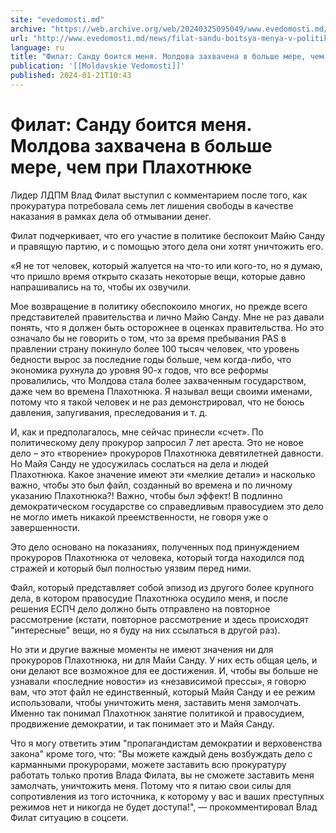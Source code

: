 ```yaml
---
site: "evedomosti.md"
archive: "https://web.archive.org/web/20240325095049/www.evedomosti.md/news/filat-sandu-boitsya-menya-v-politike-sejchas-moldova-bolee-z"
url: "http://www.evedomosti.md/news/filat-sandu-boitsya-menya-v-politike-sejchas-moldova-bolee-z"
language: ru
title: "Филат: Санду боится меня. Молдова захвачена в больше мере, чем при Плахотнюке"
publication: '[[Moldavskie Vedomosti]]'
published: 2024-01-21T10:43
---
```


# Филат: Санду боится меня. Молдова захвачена в больше мере, чем при Плахотнюке

Лидер ЛДПМ Влад Филат выступил с комментарием после того, как прокуратура потребовала семь лет лишения свободы в качестве наказания в рамках дела об отмывании денег.

Филат подчеркивает, что его участие в политике беспокоит Майю Санду и правящую партию, и с помощью этого дела они хотят уничтожить его.

«Я не тот человек, который жалуется на что-то или кого-то, но я думаю, что пришло время открыто сказать некоторые вещи, которые давно напрашивались на то, чтобы их озвучили.

Мое возвращение в политику обеспокоило многих, но прежде всего представителей правительства и лично Майю Санду. Мне не раз давали понять, что я должен быть осторожнее в оценках правительства. Но это означало бы не говорить о том, что за время пребывания PAS в правлении страну покинуло более 100 тысяч человек, что уровень бедности вырос за последние годы больше, чем когда-либо, что экономика рухнула до уровня 90-х годов, что все реформы провалились, что Молдова стала более захваченным государством, даже чем во времена Плахотнюка. Я называл вещи своими именами, потому что я такой человек и не раз демонстрировал, что не боюсь давления, запугивания, преследования и т. д.

И, как и предполагалось, мне сейчас принесли «счет». По политическому делу прокурор запросил 7 лет ареста. Это не новое дело – это «творение» прокуроров Плахотнюка девятилетней давности. Но Майя Санду не удосужилась сослаться на дела и людей Плахотнюка. Какое значение имеют эти «мелкие детали» и насколько важно, чтобы это был файл, созданный во времена и по личному указанию Плахотнюка?! Важно, чтобы был эффект! В подлинно демократическом государстве со справедливым правосудием это дело не могло иметь никакой преемственности, не говоря уже о завершенности.

Это дело основано на показаниях, полученных под принуждением прокуроров Плахотнюка от человека, который тогда находился под стражей и который был полностью уязвим перед ними.

Файл, который представляет собой эпизод из другого более крупного дела, в котором правосудие Плахотнюка осудило меня, и после решения ЕСПЧ дело должно быть отправлено на повторное рассмотрение (кстати, повторное рассмотрение и здесь происходят "интересные" вещи, но я буду на них ссылаться в другой раз).

Но эти и другие важные моменты не имеют значения ни для прокуроров Плахотнюка, ни для Майи Санду. У них есть общая цель, и они делают все возможное для ее достижения. И, чтобы вы больше не узнавали «последние новости» из «независимой прессы», я говорю вам, что этот файл не единственный, который Майя Санду и ее режим использовали, чтобы уничтожить меня, заставить меня замолчать. Именно так понимал Плахотнюк занятие политикой и правосудием, продвижение демократии, и так понимает это и Майя Санду.

Что я могу ответить этим "пропагандистам демократии и верховенства закона" кроме того, что: "Вы можете каждый день возбуждать дело с карманными прокурорами, можете заставить всю прокуратуру работать только против Влада Филата, вы не сможете заставить меня замолчать, уничтожить меня. Потому что я питаю свои силы для сопротивления из того источника, к которому у вас и ваших преступных режимов нет и никогда не будет доступа!", — прокомментировал Влад Филат ситуацию в соцсети. 